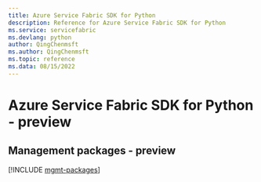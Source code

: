 ```yaml
---
title: Azure Service Fabric SDK for Python
description: Reference for Azure Service Fabric SDK for Python
ms.service: servicefabric
ms.devlang: python
author: QingChenmsft
ms.author: QingChenmsft
ms.topic: reference
ms.data: 08/15/2022
---
```

# Azure Service Fabric SDK for Python - preview

## Management packages - preview
[!INCLUDE [mgmt-packages](service-fabric-mgmt-index.md)]
